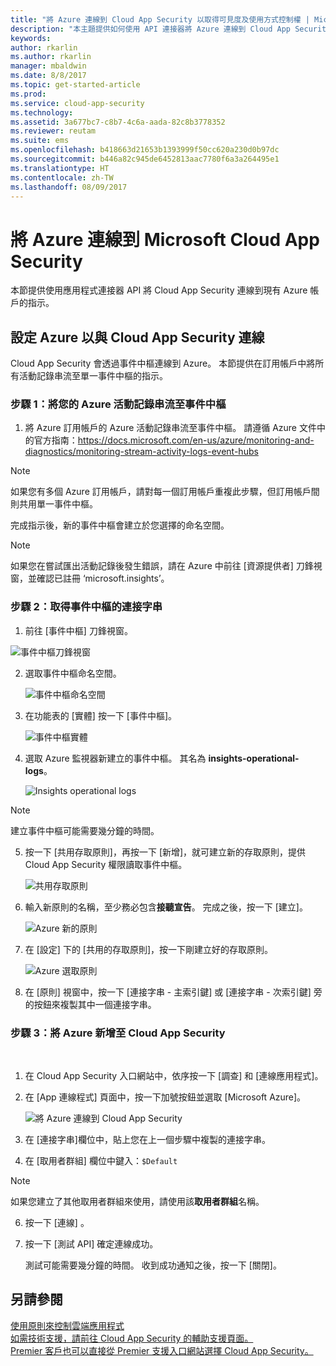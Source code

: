 ```yaml
---
title: "將 Azure 連線到 Cloud App Security 以取得可見度及使用方式控制權 | Microsoft Docs"
description: "本主題提供如何使用 API 連接器將 Azure 連線到 Cloud App Security 的資訊。"
keywords: 
author: rkarlin
ms.author: rkarlin
manager: mbaldwin
ms.date: 8/8/2017
ms.topic: get-started-article
ms.prod: 
ms.service: cloud-app-security
ms.technology: 
ms.assetid: 3a677bc7-c8b7-4c6a-aada-82c8b3778352
ms.reviewer: reutam
ms.suite: ems
ms.openlocfilehash: b418663d21653b1393999f50cc620a230d0b97dc
ms.sourcegitcommit: b446a82c945de6452813aac7780f6a3a264495e1
ms.translationtype: HT
ms.contentlocale: zh-TW
ms.lasthandoff: 08/09/2017
---
```

# <a name="connect-azure-to-microsoft-cloud-app-security"></a>將 Azure 連線到 Microsoft Cloud App Security

本節提供使用應用程式連接器 API 將 Cloud App Security 連線到現有 Azure 帳戶的指示。  
  
## <a name="setting-up-azure-for-connection-to-cloud-app-security"></a>設定 Azure 以與 Cloud App Security 連線

Cloud App Security 會透過事件中樞連線到 Azure。 本節提供在訂用帳戶中將所有活動記錄串流至單一事件中樞的指示。 

### <a name="step-1-stream-your-azure-activity-logs-to-event-hubs"></a>步驟 1：將您的 Azure 活動記錄串流至事件中樞

1.  將 Azure 訂用帳戶的 Azure 活動記錄串流至事件中樞。 請遵循 Azure 文件中的官方指南：https://docs.microsoft.com/en-us/azure/monitoring-and-diagnostics/monitoring-stream-activity-logs-event-hubs

 > [!NOTE]
 > 如果您有多個 Azure 訂用帳戶，請對每一個訂用帳戶重複此步驟，但訂用帳戶間則共用單一事件中樞。

 完成指示後，新的事件中樞會建立於您選擇的命名空間。
 
 > [!NOTE]
 > 如果您在嘗試匯出活動記錄後發生錯誤，請在 Azure 中前往 [資源提供者] 刀鋒視窗，並確認已註冊 ‘microsoft.insights’。

### <a name="step-2-get-a-connection-string-to-your-event-hub"></a>步驟 2：取得事件中樞的連接字串

1.  前往 [事件中樞] 刀鋒視窗。
  
   ![事件中樞刀鋒視窗](media/azure-event-hubs.png "Azure 事件中樞")

2.  選取事件中樞命名空間。
  
    ![事件中樞命名空間](media/azure-namespace.png "Azure 命名空間")

3.  在功能表的 [實體] 按一下 [事件中樞]。 
  
    ![事件中樞實體](media/azure-event-hubs-entities.png "Azure 事件中樞實體")

4.  選取 Azure 監視器新建立的事件中樞。 其名為 **insights-operational-logs**。
  
    ![Insights operational logs](media/azure-insight-operational-logs.png "Azure Insights operational logs")
  
  > [!NOTE]
  > 建立事件中樞可能需要幾分鐘的時間。

5. 按一下 [共用存取原則]，再按一下 [新增]，就可建立新的存取原則，提供 Cloud App Security 權限讀取事件中樞。
  
    ![共用存取原則](media/azure-shared-access-policies.png "Azure 共用存取原則")

6.  輸入新原則的名稱，至少務必包含**接聽宣告**。 完成之後，按一下 [建立]。
  
    ![Azure 新的原則](media/azure-new-policy.png "Azure 建立新的原則")

7.  在 [設定] 下的 [共用的存取原則]，按一下剛建立好的存取原則。   
  
    ![Azure 選取原則](media/azure-select-policy.png "Azure 選取原則")

8. 在 [原則] 視窗中，按一下 [連接字串 - 主索引鍵] 或 [連接字串 - 次索引鍵] 旁的按鈕來複製其中一個連接字串。

### <a name="step-3-add-azure-to-cloud-app-security"></a>步驟 3：將 Azure 新增至 Cloud App Security
 
1.  在 Cloud App Security 入口網站中，依序按一下 [調查] 和 [連線應用程式]。  
  
3.  在 [App 連線程式] 頁面中，按一下加號按鈕並選取 [Microsoft Azure]。  
  
     ![將 Azure 連線到 Cloud App Security](media/azure-connect-app.png "與 Azure 連線")  
  
4.  在 [連接字串]欄位中，貼上您在上一個步驟中複製的連接字串。  
  
5.  在 [取用者群組] 欄位中鍵入：`$Default`
    
   >[!NOTE] 
   > 如果您建立了其他取用者群組來使用，請使用該**取用者群組**名稱。
  
6.  按一下 [連線] 。
8.  按一下 [測試 API] 確定連線成功。  
  
     測試可能需要幾分鐘的時間。 收到成功通知之後，按一下 [關閉]。  
  





## <a name="see-also"></a>另請參閱  
[使用原則來控制雲端應用程式](control-cloud-apps-with-policies.md)   
[如需技術支援，請前往 Cloud App Security 的輔助支援頁面。](http://support.microsoft.com/oas/default.aspx?prid=16031)   
[Premier 客戶也可以直接從 Premier 支援入口網站選擇 Cloud App Security。](https://premier.microsoft.com/)  
  
  